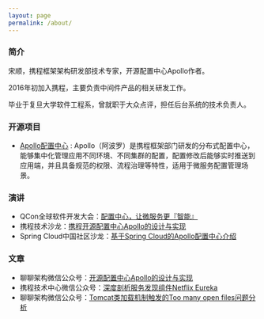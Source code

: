 ```yaml
---
layout: page
permalink: /about/
---
```


### 简介

宋顺，携程框架架构研发部技术专家，开源配置中心Apollo作者。

2016年初加入携程，主要负责中间件产品的相关研发工作。

毕业于复旦大学软件工程系，曾就职于大众点评，担任后台系统的技术负责人。

### 开源项目

 - [Apollo配置中心](https://github.com/ctripcorp/apollo) : Apollo（阿波罗）是携程框架部门研发的分布式配置中心，能够集中化管理应用不同环境、不同集群的配置，配置修改后能够实时推送到应用端，并且具备规范的权限、流程治理等特性，适用于微服务配置管理场景。

### 演讲

 - QCon全球软件开发大会：[配置中心，让微服务更『智能』](https://2018.qconshanghai.com/presentation/799)
 - 携程技术沙龙：[携程开源配置中心Apollo的设计与实现](http://www.itdks.com/dakalive/detail/3420)
 - Spring Cloud中国社区沙龙：[基于Spring Cloud的Apollo配置中心介绍](http://www.itdks.com/dakalive/detail/929)

### 文章

 - 聊聊架构微信公众号：[开源配置中心Apollo的设计与实现](https://mp.weixin.qq.com/s?__biz=MzI4MTY5NTk4Ng==&mid=2247489308&amp;idx=1&amp;sn=aea4b66490c4940f6b3c4d5fa1d2972d)
 - 携程技术中心微信公众号：[深度剖析服务发现组件Netflix Eureka](http://mp.weixin.qq.com/s/Hqesy5S53oWfWyFUIEtQeQ)
 - 聊聊架构微信公众号：[Tomcat类加载机制触发的Too many open files问题分析](https://mp.weixin.qq.com/s?__biz=MzI4MTY5NTk4Ng==&mid=2247489529&amp;idx=1&amp;sn=5efe82073f4a421ebb0f5c2402565358)

